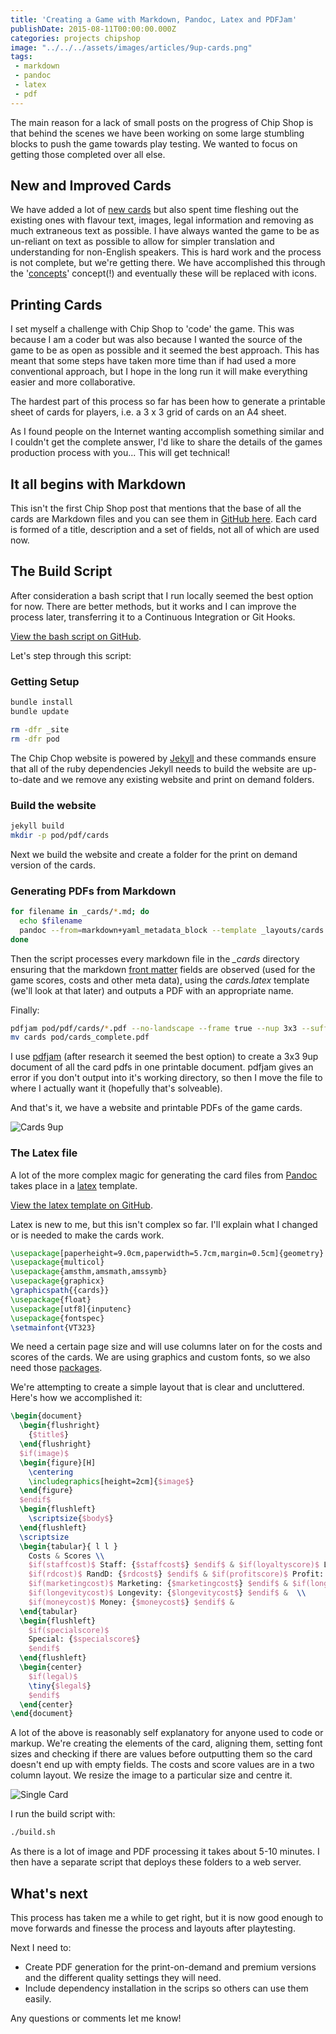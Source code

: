 ```yaml
---
title: 'Creating a Game with Markdown, Pandoc, Latex and PDFJam'
publishDate: 2015-08-11T00:00:00.000Z
categories: projects chipshop
image: "../../../assets/images/articles/9up-cards.png"
tags:
 - markdown
 - pandoc
 - latex
 - pdf
---
```


The main reason for a lack of small posts on the progress of Chip Shop is that behind the scenes we have been working on some large stumbling blocks to push the game towards play testing. We wanted to focus on getting those completed over all else.

## New and Improved Cards

We have added a lot of [new cards](https://chipshopgame.com/cards/) but also spent time fleshing out the existing ones with flavour text, images, legal information and removing as much extraneous text as possible. I have always wanted the game to be as un-reliant on text as possible to allow for simpler translation and understanding for non-English speakers. This is hard work and the process is not complete, but we're getting there. We have accomplished this through the '[concepts](https://chipshopgame.com/manual/)' concept(!) and eventually these will be replaced with icons.

## Printing Cards

I set myself a challenge with Chip Shop to 'code' the game. This was because I am a coder but was also because I wanted the source of the game to be as open as possible and it seemed the best approach. This has meant that some steps have taken more time than if had used a more conventional approach, but I hope in the long run it will make everything easier and more collaborative.

The hardest part of this process so far has been how to generate a printable sheet of cards for players, i.e. a 3 x 3 grid of cards on an A4 sheet.

As I found people on the Internet wanting accomplish something similar and I couldn't get the complete answer, I'd like to share the details of the games production process with you... This will get technical!

## It all begins with Markdown

This isn't the first Chip Shop post that mentions that the base of all the cards are Markdown files and you can see them in [GitHub here](https://github.com/GregariousMammal/Chip-Shop/tree/master/_cards). Each card is formed of a title, description and a set of fields, not all of which are used now.

## The Build Script

After consideration a bash script that I run locally seemed the best option for now. There are better methods, but it works and I can improve the process later, transferring it to a Continuous Integration or Git Hooks.

[View the bash script on GitHub](https://github.com/GregariousMammal/Chip-Shop/blob/master/build.sh).

Let's step through this script:

### Getting Setup

```bash
bundle install
bundle update

rm -dfr _site
rm -dfr pod
```

The Chip Chop website is powered by [Jekyll](https://jekyllrb.com) and these commands ensure that all of the ruby dependencies Jekyll needs to build the website are up-to-date and we remove any existing website and print on demand folders.

### Build the website

```bash
jekyll build
mkdir -p pod/pdf/cards
```

Next we build the website and create a folder for the print on demand version of the cards.

### Generating PDFs from Markdown

```bash
for filename in _cards/*.md; do
  echo $filename
  pandoc --from=markdown+yaml_metadata_block --template _layouts/cards.latex -o pod/pdf/cards/"$(basename "$filename" .md)".pdf --latex-engine=xelatex $filename
done
```

Then the script processes every markdown file in the _\_cards_ directory ensuring that the markdown [front matter](https://jekyllrb.com/docs/frontmatter/) fields are observed (used for the game scores, costs and other meta data), using the _cards.latex_ template (we'll look at that later) and outputs a PDF with an appropriate name.

Finally:

```bash
pdfjam pod/pdf/cards/*.pdf --no-landscape --frame true --nup 3x3 --suffix complete --outfile ./cards.pdf
mv cards pod/cards_complete.pdf
```

I use [pdfjam](https://www2.warwick.ac.uk/fac/sci/statistics/staff/academic-research/firth/software/pdfjam/) (after research it seemed the best option) to create a 3x3 9up document of all the card pdfs in one printable document. pdfjam gives an error if you don't output into it's working directory, so then I move the file to where I actually want it (hopefully that's solveable).

And that's it, we have a website and printable PDFs of the game cards.

![Cards 9up](/images/9up-cards.png)

### The Latex file

A lot of the more complex magic for generating the card files from [Pandoc](https://pandoc.org/) takes place in a [latex](https://www.latex-project.org/) template.

[View the latex template on GitHub](https://github.com/GregariousMammal/Chip-Shop/blob/master/_layouts/cards.latex).

Latex is new to me, but this isn't complex so far. I'll explain what I changed or is needed to make the cards work.

```latex
\usepackage[paperheight=9.0cm,paperwidth=5.7cm,margin=0.5cm]{geometry}
\usepackage{multicol}
\usepackage{amsthm,amsmath,amssymb}
\usepackage{graphicx}
\graphicspath{{cards}}
\usepackage{float}
\usepackage[utf8]{inputenc}
\usepackage{fontspec}
\setmainfont{VT323}
```

We need a certain page size and will use columns later on for the costs and scores of the cards. We are using graphics and custom fonts, so we also need those [packages](https://en.wikibooks.org/wiki/LaTeX/Package_Reference).

We're attempting to create a simple layout that is clear and uncluttered. Here's how we accomplished it:

```latex
\begin{document}
  \begin{flushright}
    {$title$}
  \end{flushright}
  $if(image)$
  \begin{figure}[H]
    \centering
    \includegraphics[height=2cm]{$image$}
  \end{figure}
  $endif$
  \begin{flushleft}
    \scriptsize{$body$}
  \end{flushleft}
  \scriptsize
  \begin{tabular}{ l l }
    Costs & Scores \\
    $if(staffcost)$ Staff: {$staffcost$} $endif$ & $if(loyaltyscore)$ Loyalty: {$loyaltyscore$} $endif$ \\
    $if(rdcost)$ RandD: {$rdcost$} $endif$ & $if(profitscore)$ Profit: {$profitscore$} for {$profitlength$} turns $endif$ \\
    $if(marketingcost)$ Marketing: {$marketingcost$} $endif$ & $if(longevityscore)$ Longevity: {$longevityscore$} $endif$ \\
    $if(longevitycost)$ Longevity: {$longevitycost$} $endif$ &  \\
    $if(moneycost)$ Money: {$moneycost$} $endif$ &
  \end{tabular}
  \begin{flushleft}
    $if(specialscore)$
    Special: {$specialscore$}
    $endif$
  \end{flushleft}
  \begin{center}
    $if(legal)$
    \tiny{$legal$}
    $endif$
  \end{center}
\end{document}
```

A lot of the above is reasonably self explanatory for anyone used to code or markup. We're creating the elements of the card, aligning them, setting font sizes and checking if there are values before outputting them so the card doesn't end up with empty fields. The costs and score values are in a two column layout. We resize the image to a particular size and centre it.

![Single Card](/images/single-card.png)

I run the build script with:

```bash
./build.sh
```

As there is a lot of image and PDF processing it takes about 5-10 minutes. I then have a separate script that deploys these folders to a web server.

## What's next

This process has taken me a while to get right, but it is now good enough to move forwards and finesse the process and layouts after playtesting.

Next I need to:

-   Create PDF generation for the print-on-demand and premium versions and the different quality settings they will need.
-   Include dependency installation in the scrips so others can use them easily.

Any questions or comments let me know!
